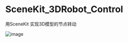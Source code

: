 # SceneKit_3DRobot_Control
用SceneKit 实现3D模型的节点转动

![image](http://code.cocoachina.com/uploads/attachments/20181221/137933/33f933899ba23aa89e4b2dddef3a0cc6.gif)
